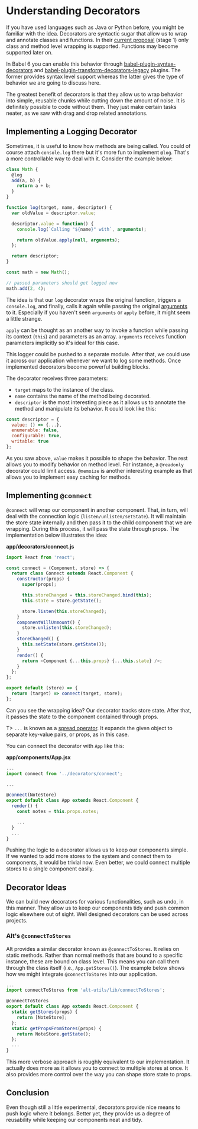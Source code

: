 # Understanding Decorators

If you have used languages such as Java or Python before, you might be familiar with the idea. Decorators are syntactic sugar that allow us to wrap and annotate classes and functions. In their [current proposal](https://github.com/wycats/javascript-decorators) (stage 1) only class and method level wrapping is supported. Functions may become supported later on.

In Babel 6 you can enable this behavior through [babel-plugin-syntax-decorators](https://www.npmjs.com/package/babel-plugin-syntax-decorators) and [babel-plugin-transform-decorators-legacy](https://www.npmjs.com/package/babel-plugin-transform-decorators-legacy) plugins. The former provides syntax level support whereas the latter gives the type of behavior we are going to discuss here.

The greatest benefit of decorators is that they allow us to wrap behavior into simple, reusable chunks while cutting down the amount of noise. It is definitely possible to code without them. They just make certain tasks neater, as we saw with drag and drop related annotations.

## Implementing a Logging Decorator

Sometimes, it is useful to know how methods are being called. You could of course attach `console.log` there but it's more fun to implement `@log`. That's a more controllable way to deal with it. Consider the example below:

```javascript
class Math {
  @log
  add(a, b) {
    return a + b;
  }
}

function log(target, name, descriptor) {
  var oldValue = descriptor.value;

  descriptor.value = function() {
    console.log(`Calling "${name}" with`, arguments);

    return oldValue.apply(null, arguments);
  };

  return descriptor;
}

const math = new Math();

// passed parameters should get logged now
math.add(2, 4);
```

The idea is that our `log` decorator wraps the original function, triggers a `console.log`, and finally, calls it again while passing the original [arguments](https://developer.mozilla.org/en/docs/Web/JavaScript/Reference/Functions/arguments) to it. Especially if you haven't seen `arguments` or `apply` before, it might seem a little strange.

`apply` can be thought as an another way to invoke a function while passing its context (`this`) and parameters as an array. `arguments` receives function parameters implicitly so it's ideal for this case.

This logger could be pushed to a separate module. After that, we could use it across our application whenever we want to log some methods. Once implemented decorators become powerful building blocks.

The decorator receives three parameters:

* `target` maps to the instance of the class.
* `name` contains the name of the method being decorated.
* `descriptor` is the most interesting piece as it allows us to annotate the method and manipulate its behavior. It could look like this:

```javascript
const descriptor = {
  value: () => {...},
  enumerable: false,
  configurable: true,
  writable: true
};
```

As you saw above, `value` makes it possible to shape the behavior. The rest allows you to modify behavior on method level. For instance, a `@readonly` decorator could limit access. `@memoize` is another interesting example as that allows you to implement easy caching for methods.

## Implementing `@connect`

`@connect` will wrap our component in another component. That, in turn, will deal with the connection logic (`listen/unlisten/setState`). It will maintain the store state internally and then pass it to the child component that we are wrapping. During this process, it will pass the state through props. The implementation below illustrates the idea:

**app/decorators/connect.js**

```javascript
import React from 'react';

const connect = (Component, store) => {
  return class Connect extends React.Component {
    constructor(props) {
      super(props);

      this.storeChanged = this.storeChanged.bind(this);
      this.state = store.getState();

      store.listen(this.storeChanged);
    }
    componentWillUnmount() {
      store.unlisten(this.storeChanged);
    }
    storeChanged() {
      this.setState(store.getState());
    }
    render() {
      return <Component {...this.props} {...this.state} />;
    }
  };
};

export default (store) => {
  return (target) => connect(target, store);
};
```

Can you see the wrapping idea? Our decorator tracks store state. After that, it passes the state to the component contained through props.

T> `...` is known as a [spread operator](https://github.com/sebmarkbage/ecmascript-rest-spread). It expands the given object to separate key-value pairs, or props, as in this case.

You can connect the decorator with `App` like this:

**app/components/App.jsx**

```javascript
...
import connect from '../decorators/connect';

...

@connect(NoteStore)
export default class App extends React.Component {
  render() {
    const notes = this.props.notes;

    ...
  }
  ...
}
```

Pushing the logic to a decorator allows us to keep our components simple. If we wanted to add more stores to the system and connect them to components, it would be trivial now. Even better, we could connect multiple stores to a single component easily.

## Decorator Ideas

We can build new decorators for various functionalities, such as undo, in this manner. They allow us to keep our components tidy and push common logic elsewhere out of sight. Well designed decorators can be used across projects.

### Alt's `@connectToStores`

Alt provides a similar decorator known as `@connectToStores`. It relies on static methods.  Rather than normal methods that are bound to a specific instance, these are bound on class level. This means you can call them through the class itself (i.e., `App.getStores()`). The example below shows how we might integrate `@connectToStores` into our application.

```javascript
...
import connectToStores from 'alt-utils/lib/connectToStores';

@connectToStores
export default class App extends React.Component {
  static getStores(props) {
    return [NoteStore];
  };
  static getPropsFromStores(props) {
    return NoteStore.getState();
  };
  ...
}
```

This more verbose approach is roughly equivalent to our implementation. It actually does more as it allows you to connect to multiple stores at once. It also provides more control over the way you can shape store state to props.

## Conclusion

Even though still a little experimental, decorators provide nice means to push logic where it belongs. Better yet, they provide us a degree of reusability while keeping our components neat and tidy.
